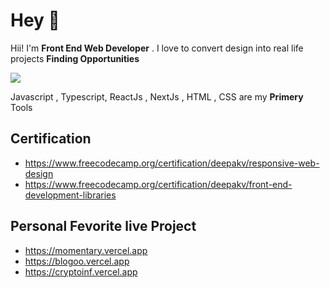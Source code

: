 # Hey 👋

Hii! I'm **Front End Web Developer** . I love to convert design into real life projects **Finding Opportunities**

<img src="https://i.ibb.co/SxDdWLp/dazzle-1.png">

Javascript , Typescript,  ReactJs , NextJs , HTML , CSS are my **Primery** Tools

 ## Certification
 
+ https://www.freecodecamp.org/certification/deepakv/responsive-web-design
+ https://www.freecodecamp.org/certification/deepakv/front-end-development-libraries

## Personal Fevorite live Project 

+ https://momentary.vercel.app
+ https://blogoo.vercel.app
+ https://cryptoinf.vercel.app




